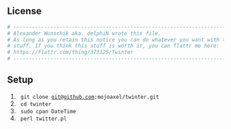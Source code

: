 License
-------

```perl
# ----------------------------------------------------------------------------
# Alexander Wunschik aka. delphiN wrote this file.
# As long as you retain this notice you can do whatever you want with this
# stuff. If you think this stuff is worth it, you can flattr me here:
# https://flattr.com/thing/373125/Twinter
# ----------------------------------------------------------------------------
```


Setup
-----

1. <code> git clone git@github.com:mojoaxel/twinter.git </code>
2. <code> cd twinter </code>
3. <code> sudo cpan DateTime </code>
4. <code> perl twitter.pl </code>



